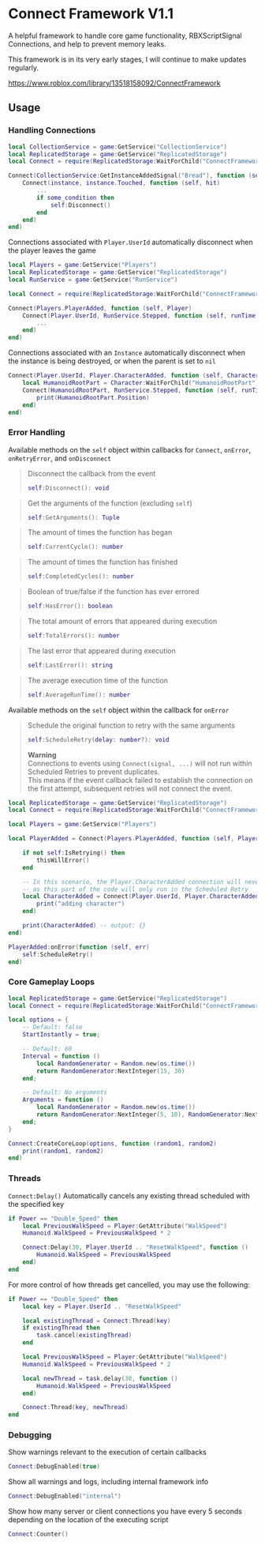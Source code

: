 # Connect Framework V1.1
A helpful framework to handle core game functionality, RBXScriptSignal Connections, and help to prevent memory leaks.

This framework is in its very early stages, I will continue to make updates regularly.

https://www.roblox.com/library/13518158092/ConnectFramework

## Usage

### Handling Connections
```lua
local CollectionService = game:GetService("CollectionService")
local ReplicatedStorage = game:GetService("ReplicatedStorage")
local Connect = require(ReplicatedStorage:WaitForChild("ConnectFramework"))

Connect(CollectionService:GetInstanceAddedSignal("Bread"), function (self, instance: BasePart)
    Connect(instance, instance.Touched, function (self, hit)
        ...
        if some_condition then
            self:Disconnect()
        end
    end)
end)
```

Connections associated with `Player.UserId` automatically disconnect when the player leaves the game
```lua
local Players = game:GetService("Players")
local ReplicatedStorage = game:GetService("ReplicatedStorage")
local RunService = game:GetService("RunService")

local Connect = require(ReplicatedStorage:WaitForChild("ConnectFramework"))

Connect(Players.PlayerAdded, function (self, Player)
    Connect(Player.UserId, RunService.Stepped, function (self, runTime, step)
        ...
    end)
end)
```

Connections associated with an `Instance` automatically disconnect when the instance is being destroyed, or when the parent is set to `nil`
```lua
Connect(Player.UserId, Player.CharacterAdded, function (self, Character)
    local HumanoidRootPart = Character:WaitForChild("HumanoidRootPart")
    Connect(HumanoidRootPart, RunService.Stepped, function (self, runTime, step)
        print(HumanoidRootPart.Position)
    end)
end)
```

### Error Handling

Available methods on the `self` object within callbacks for `Connect`, `onError`, `onRetryError`, and `onDisconnect`

> Disconnect the callback from the event
> ```lua
> self:Disconnect(): void
> ```

> Get the arguments of the function (excluding `self`)
> ```lua
> self:GetArguments(): Tuple
> ```

> The amount of times the function has began
> ```lua
> self:CurrentCycle(): number
> ```

> The amount of times the function has finished
> ```lua
> self:CompletedCycles(): number
> ```

> Boolean of true/false if the function has ever errored
> ```lua
> self:HasError(): boolean
> ```

> The total amount of errors that appeared during execution
> ```lua
> self:TotalErrors(): number
> ```

> The last error that appeared during execution
> ```lua
> self:LastError(): string
> ```

> The average execution time of the function
> ```lua
> self:AverageRunTime(): number
> ```

Available methods on the `self` object within the callback for `onError`
> Schedule the original function to retry with the same arguments  
> ```lua
> self:ScheduleRetry(delay: number?): void
> ```
> **Warning**  
> Connections to events using `Connect(signal, ...)` will not run within Scheduled Retries to prevent duplicates.  
> This means if the event callback failed to establish the connection on the first attempt, subsequent retries will not connect the event.

```lua
local ReplicatedStorage = game:GetService("ReplicatedStorage")
local Connect = require(ReplicatedStorage:WaitForChild("ConnectFramework"))

local Players = game:GetService("Players")

local PlayerAdded = Connect(Players.PlayerAdded, function (self, Player)

    if not self:IsRetrying() then
        thisWillError()
    end

    -- In this scenario, the Player.CharacterAdded connection will never be established
    -- as this part of the code will only run in the Scheduled Retry
    local CharacterAdded = Connect(Player.UserId, Player.CharacterAdded, function (self, Character)
        print("adding character")
    end)

    print(CharacterAdded) -- output: {}
end)

PlayerAdded:onError(function (self, err)
    self:ScheduleRetry()
end)
```

### Core Gameplay Loops

```lua
local ReplicatedStorage = game:GetService("ReplicatedStorage")
local Connect = require(ReplicatedStorage:WaitForChild("ConnectFramework"))

local options = {
    -- Default: false
    StartInstantly = true;

    -- Default: 60
    Interval = function ()
        local RandomGenerator = Random.new(os.time())
        return RandomGenerator:NextInteger(15, 30)
    end;

    -- Default: No arguments
    Arguments = function ()
        local RandomGenerator = Random.new(os.time())
        return RandomGenerator:NextInteger(5, 10), RandomGenerator:NextInteger(100, 200)
    end;
}

Connect:CreateCoreLoop(options, function (random1, random2)
    print(random1, random2)
end)
```

### Threads

`Connect:Delay()` Automatically cancels any existing thread scheduled with the specified key
```lua
if Power == "Double_Speed" then
    local PreviousWalkSpeed = Player:GetAttribute("WalkSpeed")
    Humanoid.WalkSpeed = PreviousWalkSpeed * 2

    Connect:Delay(30, Player.UserId .. "ResetWalkSpeed", function ()
        Humanoid.WalkSpeed = PreviousWalkSpeed
    end)
end
```

For more control of how threads get cancelled, you may use the following:
```lua
if Power == "Double_Speed" then
    local key = Player.UserId .. "ResetWalkSpeed"

    local existingThread = Connect:Thread(key)
    if existingThread then
        task.cancel(existingThread)
    end

    local PreviousWalkSpeed = Player:GetAttribute("WalkSpeed")
    Humanoid.WalkSpeed = PreviousWalkSpeed * 2

    local newThread = task.delay(30, function ()
        Humanoid.WalkSpeed = PreviousWalkSpeed
    end)

    Connect:Thread(key, newThread)
end
```

### Debugging

Show warnings relevant to the execution of certain callbacks
```lua
Connect:DebugEnabled(true)
```

Show all warnings and logs, including internal framework info
```lua
Connect:DebugEnabled("internal")
```

Show how many server or client connections you have every 5 seconds depending on the location of the executing script
```lua
Connect:Counter()
```
